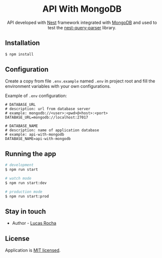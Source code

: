 <h1 style="text-align: center">API With MongoDB </h1>
<p style="text-align: center">
    API developed with <a href="https://github.com/nestjs/nest">Nest</a> framework integrated with 
    <a href="https://mongodb.com">MongoDB</a> and used to test the   
    <a href="https://npmjs.com/package/nest-query-parser>nest-query-parser">nest-query-parser</a> library.
</p>

## Installation

```bash
$ npm install
```

## Configuration

Create a copy from file `.env.example` named `.env` in project root and fill the environment variables with your own
configurations.

Example of `.env` configuration:

```
# DATABASE_URL
# description: url from database server
# example: mongodb://<user>:<pwd>@<host>:<port> 
DATABASE_URL=mongodb://localhost:27017

# DATABASE_NAME 
# description: name of application database
# example: api-with-mongodb
DATABASE_NAME=api-with-mongodb
```

## Running the app

```bash
# development
$ npm run start

# watch mode
$ npm run start:dev

# production mode
$ npm run start:prod
```

## Stay in touch

- Author - [Lucas Rocha](https://www.linkedin.com/in/lucasrochacc/)

## License

Application is [MIT licensed](LICENSE).
